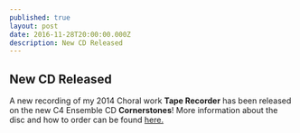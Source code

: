 ```yaml
---
published: true
layout: post
date: 2016-11-28T20:00:00.000Z
description: New CD Released
---
```

## New CD Released

A new recording of my 2014 Choral work __Tape Recorder__ has been released on the new C4 Ensemble CD __Cornerstones__!  More information about the disc and how to order can be found [here.](http://www.c4ensemble.org/cornerstones.html)
